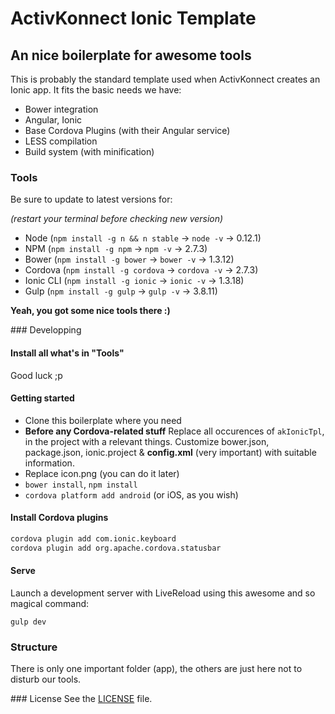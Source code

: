 # ActivKonnect Ionic Template
## An nice boilerplate for awesome tools

This is probably the standard template used when ActivKonnect creates an Ionic app.
It fits the basic needs we have:

- Bower integration
- Angular, Ionic
- Base Cordova Plugins (with their Angular service)
- LESS compilation
- Build system (with minification)

### Tools
Be sure to update to latest versions for:

*(restart your terminal before checking new version)*

- Node (`npm install -g n && n stable` → `node -v` → 0.12.1)
- NPM (`npm install -g npm` → `npm -v` → 2.7.3)
- Bower (`npm install -g bower` → `bower -v` → 1.3.12)
- Cordova (`npm install -g cordova` → `cordova -v` → 2.7.3)
- Ionic CLI (`npm install -g ionic` → `ionic -v` → 1.3.18)
- Gulp (`npm install -g gulp` → `gulp -v` → 3.8.11)

**Yeah, you got some nice tools there :)**

### Developping

#### Install all what's in "Tools"
Good luck ;p

#### Getting started
- Clone this boilerplate where you need
- **Before any Cordova-related stuff**
Replace all occurences of `akIonicTpl`, in the project with a relevant things.
Customize bower.json, package.json, ionic.project & **config.xml** (very important)
with suitable information.
- Replace icon.png (you can do it later)
- `bower install`, `npm install`
- `cordova platform add android` (or iOS, as you wish)


#### Install Cordova plugins
```bash
cordova plugin add com.ionic.keyboard
cordova plugin add org.apache.cordova.statusbar
```

#### Serve
Launch a development server with LiveReload using this awesome and so magical command:

`gulp dev`

### Structure
There is only one important folder (app), the others are just here not to disturb our tools.

### License
See the [LICENSE](https://github.com/ActivKonnect/ak-ionic-tpl/blob/master/LICENSE) file.
